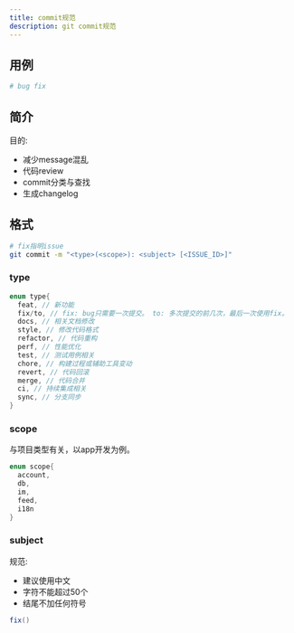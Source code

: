 ```yaml
---
title: commit规范
description: git commit规范
---
```

## 用例
```bash
# bug fix

```
## 简介
目的:
* 减少message混乱
* 代码review
* commit分类与查找
* 生成changelog
## 格式
```bash
# fix指明issue
git commit -m "<type>(<scope>): <subject> [<ISSUE_ID>]"
```
### type
```java
enum type{
  feat, // 新功能
  fix/to, // fix: bug只需要一次提交。 to: 多次提交的前几次，最后一次使用fix。
  docs, // 相关文档修改
  style, // 修改代码格式
  refactor, // 代码重构
  perf, // 性能优化
  test, // 测试用例相关
  chore, // 构建过程或辅助工具变动
  revert, // 代码回滚
  merge, // 代码合并
  ci, // 持续集成相关
  sync, // 分支同步
}
```
### scope
与项目类型有关，以app开发为例。
```java
enum scope{
  account,
  db,
  im,
  feed,
  i18n
}
```
### subject
规范:
* 建议使用中文
* 字符不能超过50个
* 结尾不加任何符号
```java
fix()
```